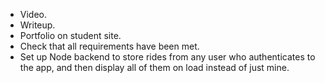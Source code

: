 - Video.
- Writeup.
- Portfolio on student site.
- Check that all requirements have been met.
- Set up Node backend to store rides from any user who authenticates to the app, and then display all of them on load instead of just mine.
